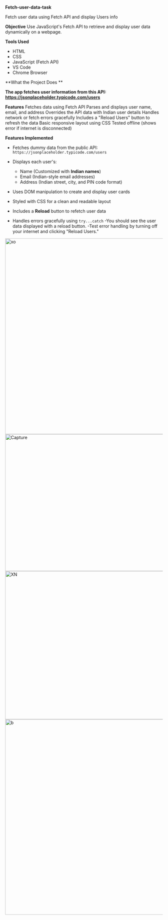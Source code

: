 **Fetch-user-data-task**

Fetch user data using Fetch API and display  Users info


**Objective** 
Use JavaScript's Fetch API to retrieve and display user data dynamically on a webpage.

 **Tools Used** 
- HTML
- CSS
- JavaScript (Fetch API)
- VS Code
- Chrome Browser

 **What the Project Does **

 **The app fetches user information from this API:**
 **https://jsonplaceholder.typicode.com/users**

 **Features**
Fetches data using Fetch API
Parses and displays user name, email, and address
Overrides the API data with Indian user details
Handles network or fetch errors gracefully
Includes a "Reload Users" button to refresh the data
Basic responsive layout using CSS
Tested offline (shows error if internet is disconnected)

**Features Implemented** 
- Fetches dummy data from the public API: `https://jsonplaceholder.typicode.com/users`

- Displays each user's:
  - Name (Customized with **Indian names**)
  - Email (Indian-style email addresses)
  - Address (Indian street, city, and PIN code format)
- Uses DOM manipulation to create and display user cards
- Styled with CSS for a clean and readable layout
- Includes a **Reload** button to refetch user data
- Handles errors gracefully using `try...catch`
-You should see the user data displayed with a reload button.
-Test error handling by turning off your internet and clicking "Reload Users."

<img width="846" height="626" alt="xo" src="https://github.com/user-attachments/assets/45359805-8738-45d4-a82f-5cb777f942a1" />
<img width="786" height="438" alt="Capture" src="https://github.com/user-attachments/assets/fec0110c-2795-432d-98f0-2b3ed81a8270" />

<img width="815" height="474" alt="XN" src="https://github.com/user-attachments/assets/a0478fbc-08db-4106-8c16-c94c158faaf6" />
<img width="866" height="625" alt="b" src="https://github.com/user-attachments/assets/8fad92c1-4336-40e3-8800-36a4c65e9fae" />

